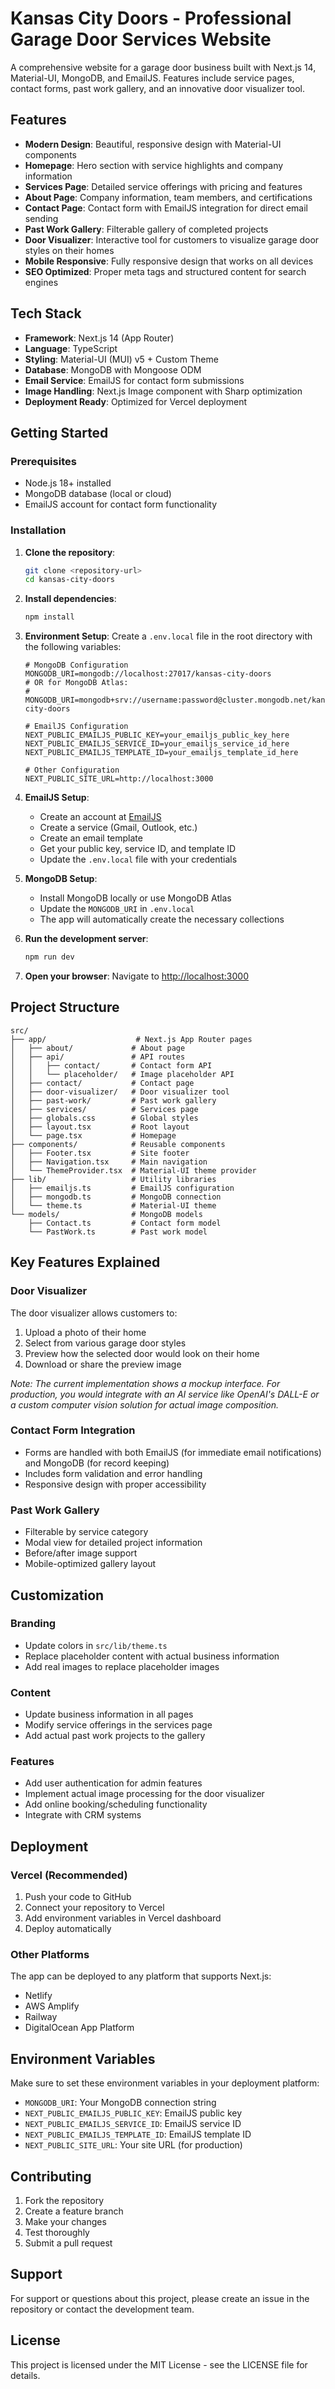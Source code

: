 # Kansas City Doors - Professional Garage Door Services Website

A comprehensive website for a garage door business built with Next.js 14, Material-UI, MongoDB, and EmailJS. Features include service pages, contact forms, past work gallery, and an innovative door visualizer tool.

## Features

- **Modern Design**: Beautiful, responsive design with Material-UI components
- **Homepage**: Hero section with service highlights and company information
- **Services Page**: Detailed service offerings with pricing and features
- **About Page**: Company information, team members, and certifications
- **Contact Page**: Contact form with EmailJS integration for direct email sending
- **Past Work Gallery**: Filterable gallery of completed projects
- **Door Visualizer**: Interactive tool for customers to visualize garage door styles on their homes
- **Mobile Responsive**: Fully responsive design that works on all devices
- **SEO Optimized**: Proper meta tags and structured content for search engines

## Tech Stack

- **Framework**: Next.js 14 (App Router)
- **Language**: TypeScript
- **Styling**: Material-UI (MUI) v5 + Custom Theme
- **Database**: MongoDB with Mongoose ODM
- **Email Service**: EmailJS for contact form submissions
- **Image Handling**: Next.js Image component with Sharp optimization
- **Deployment Ready**: Optimized for Vercel deployment

## Getting Started

### Prerequisites

- Node.js 18+ installed
- MongoDB database (local or cloud)
- EmailJS account for contact form functionality

### Installation

1. **Clone the repository**:
   ```bash
   git clone <repository-url>
   cd kansas-city-doors
   ```

2. **Install dependencies**:
   ```bash
   npm install
   ```

3. **Environment Setup**:
   Create a `.env.local` file in the root directory with the following variables:
   ```env
   # MongoDB Configuration
   MONGODB_URI=mongodb://localhost:27017/kansas-city-doors
   # OR for MongoDB Atlas:
   # MONGODB_URI=mongodb+srv://username:password@cluster.mongodb.net/kansas-city-doors

   # EmailJS Configuration
   NEXT_PUBLIC_EMAILJS_PUBLIC_KEY=your_emailjs_public_key_here
   NEXT_PUBLIC_EMAILJS_SERVICE_ID=your_emailjs_service_id_here
   NEXT_PUBLIC_EMAILJS_TEMPLATE_ID=your_emailjs_template_id_here

   # Other Configuration
   NEXT_PUBLIC_SITE_URL=http://localhost:3000
   ```

4. **EmailJS Setup**:
   - Create an account at [EmailJS](https://www.emailjs.com/)
   - Create a service (Gmail, Outlook, etc.)
   - Create an email template
   - Get your public key, service ID, and template ID
   - Update the `.env.local` file with your credentials

5. **MongoDB Setup**:
   - Install MongoDB locally or use MongoDB Atlas
   - Update the `MONGODB_URI` in `.env.local`
   - The app will automatically create the necessary collections

6. **Run the development server**:
   ```bash
   npm run dev
   ```

7. **Open your browser**:
   Navigate to [http://localhost:3000](http://localhost:3000)

## Project Structure

```
src/
├── app/                    # Next.js App Router pages
│   ├── about/             # About page
│   ├── api/               # API routes
│   │   ├── contact/       # Contact form API
│   │   └── placeholder/   # Image placeholder API
│   ├── contact/           # Contact page
│   ├── door-visualizer/   # Door visualizer tool
│   ├── past-work/         # Past work gallery
│   ├── services/          # Services page
│   ├── globals.css        # Global styles
│   ├── layout.tsx         # Root layout
│   └── page.tsx           # Homepage
├── components/            # Reusable components
│   ├── Footer.tsx         # Site footer
│   ├── Navigation.tsx     # Main navigation
│   └── ThemeProvider.tsx  # Material-UI theme provider
├── lib/                   # Utility libraries
│   ├── emailjs.ts         # EmailJS configuration
│   ├── mongodb.ts         # MongoDB connection
│   └── theme.ts           # Material-UI theme
└── models/                # MongoDB models
    ├── Contact.ts         # Contact form model
    └── PastWork.ts        # Past work model
```

## Key Features Explained

### Door Visualizer
The door visualizer allows customers to:
1. Upload a photo of their home
2. Select from various garage door styles
3. Preview how the selected door would look on their home
4. Download or share the preview image

*Note: The current implementation shows a mockup interface. For production, you would integrate with an AI service like OpenAI's DALL-E or a custom computer vision solution for actual image composition.*

### Contact Form Integration
- Forms are handled with both EmailJS (for immediate email notifications) and MongoDB (for record keeping)
- Includes form validation and error handling
- Responsive design with proper accessibility

### Past Work Gallery
- Filterable by service category
- Modal view for detailed project information
- Before/after image support
- Mobile-optimized gallery layout

## Customization

### Branding
- Update colors in `src/lib/theme.ts`
- Replace placeholder content with actual business information
- Add real images to replace placeholder images

### Content
- Update business information in all pages
- Modify service offerings in the services page
- Add actual past work projects to the gallery

### Features
- Add user authentication for admin features
- Implement actual image processing for the door visualizer
- Add online booking/scheduling functionality
- Integrate with CRM systems

## Deployment

### Vercel (Recommended)
1. Push your code to GitHub
2. Connect your repository to Vercel
3. Add environment variables in Vercel dashboard
4. Deploy automatically

### Other Platforms
The app can be deployed to any platform that supports Next.js:
- Netlify
- AWS Amplify
- Railway
- DigitalOcean App Platform

## Environment Variables

Make sure to set these environment variables in your deployment platform:

- `MONGODB_URI`: Your MongoDB connection string
- `NEXT_PUBLIC_EMAILJS_PUBLIC_KEY`: EmailJS public key
- `NEXT_PUBLIC_EMAILJS_SERVICE_ID`: EmailJS service ID
- `NEXT_PUBLIC_EMAILJS_TEMPLATE_ID`: EmailJS template ID
- `NEXT_PUBLIC_SITE_URL`: Your site URL (for production)

## Contributing

1. Fork the repository
2. Create a feature branch
3. Make your changes
4. Test thoroughly
5. Submit a pull request

## Support

For support or questions about this project, please create an issue in the repository or contact the development team.

## License

This project is licensed under the MIT License - see the LICENSE file for details.
